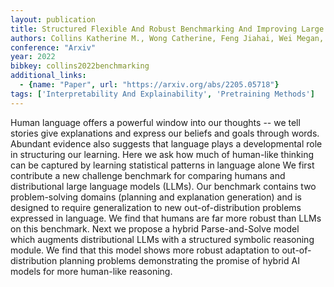 ```yaml
---
layout: publication
title: Structured Flexible And Robust Benchmarking And Improving Large Language Models Towards More Human-like Behavior In Out-of-distribution Reasoning Tasks
authors: Collins Katherine M., Wong Catherine, Feng Jiahai, Wei Megan, Tenenbaum Joshua B.
conference: "Arxiv"
year: 2022
bibkey: collins2022benchmarking
additional_links:
  - {name: "Paper", url: "https://arxiv.org/abs/2205.05718"}
tags: ['Interpretability And Explainability', 'Pretraining Methods']
---
```

Human language offers a powerful window into our thoughts -- we tell stories give explanations and express our beliefs and goals through words. Abundant evidence also suggests that language plays a developmental role in structuring our learning. Here we ask how much of human-like thinking can be captured by learning statistical patterns in language alone We first contribute a new challenge benchmark for comparing humans and distributional large language models (LLMs). Our benchmark contains two problem-solving domains (planning and explanation generation) and is designed to require generalization to new out-of-distribution problems expressed in language. We find that humans are far more robust than LLMs on this benchmark. Next we propose a hybrid Parse-and-Solve model which augments distributional LLMs with a structured symbolic reasoning module. We find that this model shows more robust adaptation to out-of-distribution planning problems demonstrating the promise of hybrid AI models for more human-like reasoning.
